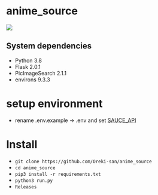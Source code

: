 # anime_source
<img src="https://camo.githubusercontent.com/d19fffb99c26b17330b3951615a6097628acad701668db2de7370b76e43db507/68747470733a2f2f74656c656772612e70682f66696c652f6265346235663833643662626134633637303135642e706e67"
altr="anime_source" border="0">

## System dependencies

-  Python 3.8
-  Flask 2.0.1
-  PicImageSearch 2.1.1
-  environs 9.3.3

# setup environment
- rename .env.example -> .env and set 
[SAUCE_API](https://saucenao.com/user.php?page=search-api)

# Install
-   `git clone https://github.com/Oreki-san/anime_source`
-   `cd anime_source`
-   `pip3 install -r requirements.txt`
-   `python3 run.py`
-   `Releases`

